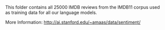 This folder contains all 25000 IMDB reviews from the IMDB11 corpus used as training data for all our language models.

More Information: http://ai.stanford.edu/~amaas/data/sentiment/
